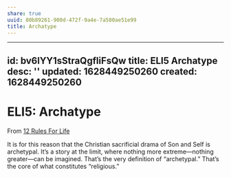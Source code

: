 ```yaml
---
share: true
uuid: 80b89261-900d-472f-9a4e-7a580ae51e99
title: Archatype
---
```

---
id: bv6lYY1sStraQgfliFsQw
title: ELI5 Archatype
desc: ''
updated: 1628449250260
created: 1628449250260
---
# ELI5: Archatype
From [12 Rules For Life](/undefined)

It is for this reason that the Christian sacrificial drama of Son and Self is archetypal. It’s a story at the limit, where nothing more extreme—nothing greater—can be imagined. That’s the very definition of “archetypal.” That’s the core of what constitutes “religious.”